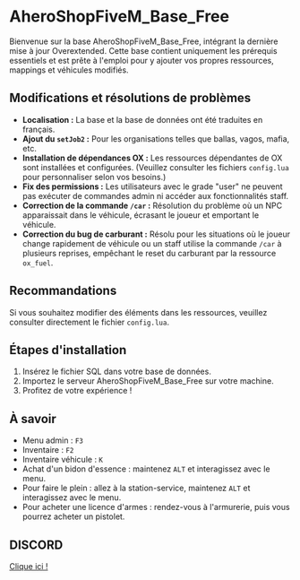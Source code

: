 # AheroShopFiveM_Base_Free
Bienvenue sur la base AheroShopFiveM_Base_Free, intégrant la dernière mise à jour Overextended. Cette base contient uniquement les prérequis essentiels et est prête à l'emploi pour y ajouter vos propres ressources, mappings et véhicules modifiés.

## Modifications et résolutions de problèmes
- **Localisation :** La base et la base de données ont été traduites en français.
- **Ajout du `setJob2` :** Pour les organisations telles que ballas, vagos, mafia, etc.
- **Installation de dépendances OX :** Les ressources dépendantes de OX sont installées et configurées. (Veuillez consulter les fichiers `config.lua` pour personnaliser selon vos besoins.)
- **Fix des permissions :** Les utilisateurs avec le grade "user" ne peuvent pas exécuter de commandes admin ni accéder aux fonctionnalités staff.
- **Correction de la commande `/car` :** Résolution du problème où un NPC apparaissait dans le véhicule, écrasant le joueur et emportant le véhicule.
- **Correction du bug de carburant :** Résolu pour les situations où le joueur change rapidement de véhicule ou un staff utilise la commande `/car` à plusieurs reprises, empêchant le reset du carburant par la ressource `ox_fuel`.

## Recommandations
Si vous souhaitez modifier des éléments dans les ressources, veuillez consulter directement le fichier `config.lua`.

## Étapes d'installation
1. Insérez le fichier SQL dans votre base de données.
2. Importez le serveur AheroShopFiveM_Base_Free sur votre machine.
3. Profitez de votre expérience !

## À savoir
- Menu admin : `F3`
- Inventaire : `F2`
- Inventaire véhicule : `K`
- Achat d'un bidon d'essence : maintenez `ALT` et interagissez avec le menu.
- Pour faire le plein : allez à la station-service, maintenez `ALT` et interagissez avec le menu.
- Pour acheter une licence d'armes : rendez-vous à l'armurerie, puis vous pourrez acheter un pistolet.

## DISCORD 
[Clique ici !](https://discord.gg/nvKs7x69wr)
